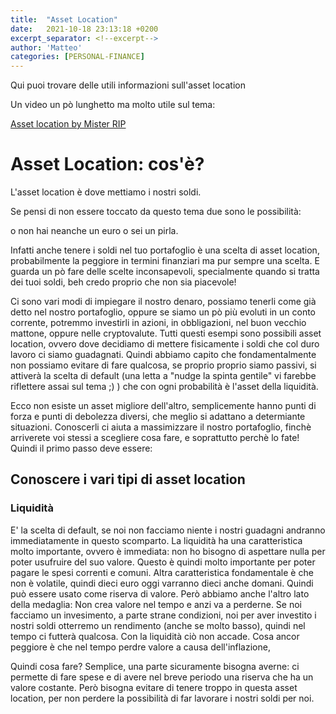 ```yaml
---
title:  "Asset Location"
date:   2021-10-18 23:13:18 +0200
excerpt_separator: <!--excerpt-->
author: 'Matteo'
categories: [PERSONAL-FINANCE]
---
```

Qui puoi trovare delle utili informazioni sull'asset location

<!--excerpt-->

Un video un pò lunghetto ma molto utile sul tema:

[Asset location by Mister RIP](https://www.youtube.com/watch?v=jO6YhYzI2Fs)

# Asset Location: cos'è?

L'asset location è dove mettiamo i nostri soldi.

Se pensi di non essere toccato da questo tema due sono le possibilità:

o non hai neanche un euro o sei un pirla.

Infatti anche tenere i soldi nel tuo portafoglio è una scelta di asset location, probabilmente la peggiore in termini finanziari ma pur sempre una scelta. E guarda un pò fare delle scelte inconsapevoli, specialmente quando si tratta dei tuoi soldi, beh credo proprio che non sia piacevole! 

Ci sono vari modi di impiegare il nostro denaro, possiamo tenerli come già detto nel nostro portafoglio, oppure se siamo un pò più evoluti in un conto corrente, potremmo investirli in azioni, in obbligazioni, nel buon vecchio mattone, oppure nelle cryptovalute. Tutti questi esempi sono possibili asset location, ovvero dove decidiamo di mettere fisicamente i soldi che col duro lavoro ci siamo guadagnati. Quindi abbiamo capito che fondamentalmente non possiamo evitare di fare qualcosa, se proprio proprio siamo passivi, si attiverà la scelta di default (una letta a "nudge la spinta gentile" vi farebbe riflettere assai sul tema ;) ) che con ogni probabilità è l'asset della liquidità.

Ecco non esiste un asset migliore dell'altro, semplicemente hanno punti di forza e punti di debolezza diversi, che meglio si adattano a determiante situazioni. Conoscerli ci aiuta a massimizzare il nostro portafoglio, finchè arriverete voi stessi a scegliere cosa fare, e soprattutto perchè lo fate! Quindi il primo passo deve essere:

## Conoscere i vari tipi di asset location

### Liquidità

E' la scelta di default, se noi non facciamo niente i nostri guadagni andranno immediatamente in questo scomparto. La liquidità ha una caratteristica molto importante, ovvero è immediata: non ho bisogno di aspettare nulla per poter usufruire del suo valore. Questo è quindi molto importante per poter pagare le spesi correnti e comuni. Altra caratteristica fondamentale è che non è volatile, quindi dieci euro oggi varranno dieci anche domani. Quindi può essere usato come riserva di valore.
Però abbiamo anche l'altro lato della medaglia: Non crea valore nel tempo e anzi va a perderne.
Se noi facciamo un invesimento, a parte strane condizioni, noi per aver investito i nostri soldi otterremo un rendimento (anche se molto basso), quindi nel tempo ci futterà qualcosa. Con la liquidità ciò non accade. Cosa ancor peggiore è che nel tempo perdre valore a causa dell'inflazione,

Quindi cosa fare? Semplice, una parte sicuramente bisogna averne: ci permette di fare spese e di avere nel breve periodo una riserva che ha un valore costante. Però bisogna evitare di tenere troppo in questa asset location, per non perdere la possibilità di far lavorare i nostri soldi per noi.


